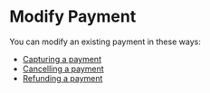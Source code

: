 <!-- START_METADATA
---
title: Modify payment with the ePayment API
sidebar_label: Modify payment
id: Modify Payment
pagination_prev: APIs/epayment-api/getting-started
pagination_next: APIs/epayment-api/modifications/capture
sidebar_position: 30
---
END_METADATA -->

# Modify Payment

You can modify an existing payment in these ways:

* [Capturing a payment](capture.md)
* [Cancelling a payment](cancel.md)
* [Refunding a payment](refund.md)
